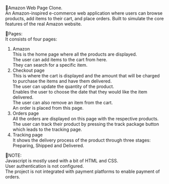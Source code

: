 🛒Amazon Web Page Clone.<br>
An Amazon-inspired e-commerce web application where users can browse products, add items to their cart,
and place orders. Built to simulate the core features of the real Amazon website.

📃Pages:<br>
It consists of four pages:
1. Amazon<br>
   This is the home page where all the products are displayed.<br>
   The user can add items to the cart from here.<br>
   They can search for a specific item.<br>
2. Checkout page<br>
   This is where the cart is displayed and the amount that will be charged to purchase the items and have them delivered.<br>
   The user can update the quantity of the product.<br>
   Enables the user to choose the date that they would like the item delivered.<br>
   The user can also remove an item from the cart.<br>
   An order is placed from this page.<br>
3. Orders page<br>
   All the orders are displayed on this page with the respective products.<br>
   The user can track their product by pressing the track package button which leads to the tracking page.<br>
5. Tracking page<br>
   It shows the delivery process of the product through three stages: Preparing, Shipped and Delivered.<br>

📝NOTE:<br>
Javascript is mostly used with a bit of HTML and CSS.<br>
User authentication is not configured.<br>
The project is not integrated with payment platforms to enable payment of orders.<br>
   
